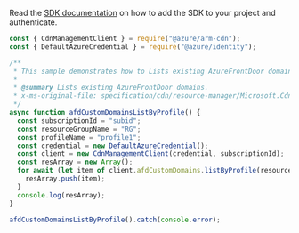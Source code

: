 Read the [SDK documentation](https://github.com/Azure/azure-sdk-for-js/blob/%40azure%2Farm-cdn_7.0.1/sdk/cdn/arm-cdn/README.md) on how to add the SDK to your project and authenticate.

```javascript
const { CdnManagementClient } = require("@azure/arm-cdn");
const { DefaultAzureCredential } = require("@azure/identity");

/**
 * This sample demonstrates how to Lists existing AzureFrontDoor domains.
 *
 * @summary Lists existing AzureFrontDoor domains.
 * x-ms-original-file: specification/cdn/resource-manager/Microsoft.Cdn/stable/2021-06-01/examples/AFDCustomDomains_ListByProfile.json
 */
async function afdCustomDomainsListByProfile() {
  const subscriptionId = "subid";
  const resourceGroupName = "RG";
  const profileName = "profile1";
  const credential = new DefaultAzureCredential();
  const client = new CdnManagementClient(credential, subscriptionId);
  const resArray = new Array();
  for await (let item of client.afdCustomDomains.listByProfile(resourceGroupName, profileName)) {
    resArray.push(item);
  }
  console.log(resArray);
}

afdCustomDomainsListByProfile().catch(console.error);
```
